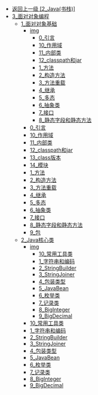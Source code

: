 - [返回上一级 [2_Java(书栈)]](page/后端/JavaNote/2_Java(书栈)/)
- [3_面对对象编程](page/后端/JavaNote/2_Java(书栈)/3_面对对象编程/)
  - [1_面对对象基础](page/后端/JavaNote/2_Java(书栈)/3_面对对象编程/1_面对对象基础/)
    - [img](page/后端/JavaNote/2_Java(书栈)/3_面对对象编程/1_面对对象基础/img/)
      - [0_引言](page/后端/JavaNote/2_Java(书栈)/3_面对对象编程/1_面对对象基础/img/0_引言/)
      - [10_作用域](page/后端/JavaNote/2_Java(书栈)/3_面对对象编程/1_面对对象基础/img/10_作用域/)
      - [11_内部类](page/后端/JavaNote/2_Java(书栈)/3_面对对象编程/1_面对对象基础/img/11_内部类/)
      - [12_classpath和jar](page/后端/JavaNote/2_Java(书栈)/3_面对对象编程/1_面对对象基础/img/12_classpath和jar/)
      - [1_方法](page/后端/JavaNote/2_Java(书栈)/3_面对对象编程/1_面对对象基础/img/1_方法/)
      - [2_构造方法](page/后端/JavaNote/2_Java(书栈)/3_面对对象编程/1_面对对象基础/img/2_构造方法/)
      - [3_方法重载](page/后端/JavaNote/2_Java(书栈)/3_面对对象编程/1_面对对象基础/img/3_方法重载/)
      - [4_继承](page/后端/JavaNote/2_Java(书栈)/3_面对对象编程/1_面对对象基础/img/4_继承/)
      - [5_多态](page/后端/JavaNote/2_Java(书栈)/3_面对对象编程/1_面对对象基础/img/5_多态/)
      - [6_抽象类](page/后端/JavaNote/2_Java(书栈)/3_面对对象编程/1_面对对象基础/img/6_抽象类/)
      - [7_接口](page/后端/JavaNote/2_Java(书栈)/3_面对对象编程/1_面对对象基础/img/7_接口/)
      - [8_静态字段和静态方法](page/后端/JavaNote/2_Java(书栈)/3_面对对象编程/1_面对对象基础/img/8_静态字段和静态方法/)
    - [0_引言](page/后端/JavaNote/2_Java(书栈)/3_面对对象编程/1_面对对象基础/0_引言.md)
    - [10_作用域](page/后端/JavaNote/2_Java(书栈)/3_面对对象编程/1_面对对象基础/10_作用域.md)
    - [11_内部类](page/后端/JavaNote/2_Java(书栈)/3_面对对象编程/1_面对对象基础/11_内部类.md)
    - [12_classpath和jar](page/后端/JavaNote/2_Java(书栈)/3_面对对象编程/1_面对对象基础/12_classpath和jar.md)
    - [13_class版本](page/后端/JavaNote/2_Java(书栈)/3_面对对象编程/1_面对对象基础/13_class版本.md)
    - [14_模块](page/后端/JavaNote/2_Java(书栈)/3_面对对象编程/1_面对对象基础/14_模块.md)
    - [1_方法](page/后端/JavaNote/2_Java(书栈)/3_面对对象编程/1_面对对象基础/1_方法.md)
    - [2_构造方法](page/后端/JavaNote/2_Java(书栈)/3_面对对象编程/1_面对对象基础/2_构造方法.md)
    - [3_方法重载](page/后端/JavaNote/2_Java(书栈)/3_面对对象编程/1_面对对象基础/3_方法重载.md)
    - [4_继承](page/后端/JavaNote/2_Java(书栈)/3_面对对象编程/1_面对对象基础/4_继承.md)
    - [5_多态](page/后端/JavaNote/2_Java(书栈)/3_面对对象编程/1_面对对象基础/5_多态.md)
    - [6_抽象类](page/后端/JavaNote/2_Java(书栈)/3_面对对象编程/1_面对对象基础/6_抽象类.md)
    - [7_接口](page/后端/JavaNote/2_Java(书栈)/3_面对对象编程/1_面对对象基础/7_接口.md)
    - [8_静态字段和静态方法](page/后端/JavaNote/2_Java(书栈)/3_面对对象编程/1_面对对象基础/8_静态字段和静态方法.md)
    - [9_包](page/后端/JavaNote/2_Java(书栈)/3_面对对象编程/1_面对对象基础/9_包.md)
  - [2_Java核心类](page/后端/JavaNote/2_Java(书栈)/3_面对对象编程/2_Java核心类/)
    - [img](page/后端/JavaNote/2_Java(书栈)/3_面对对象编程/2_Java核心类/img/)
      - [10_常用工具类](page/后端/JavaNote/2_Java(书栈)/3_面对对象编程/2_Java核心类/img/10_常用工具类/)
      - [1_字符串和编码](page/后端/JavaNote/2_Java(书栈)/3_面对对象编程/2_Java核心类/img/1_字符串和编码/)
      - [2_StringBuilder](page/后端/JavaNote/2_Java(书栈)/3_面对对象编程/2_Java核心类/img/2_StringBuilder/)
      - [3_StringJoiner](page/后端/JavaNote/2_Java(书栈)/3_面对对象编程/2_Java核心类/img/3_StringJoiner/)
      - [4_包装类型](page/后端/JavaNote/2_Java(书栈)/3_面对对象编程/2_Java核心类/img/4_包装类型/)
      - [5_JavaBean](page/后端/JavaNote/2_Java(书栈)/3_面对对象编程/2_Java核心类/img/5_JavaBean/)
      - [6_枚举类](page/后端/JavaNote/2_Java(书栈)/3_面对对象编程/2_Java核心类/img/6_枚举类/)
      - [7_记录类](page/后端/JavaNote/2_Java(书栈)/3_面对对象编程/2_Java核心类/img/7_记录类/)
      - [8_BigInteger](page/后端/JavaNote/2_Java(书栈)/3_面对对象编程/2_Java核心类/img/8_BigInteger/)
      - [9_BigDecimal](page/后端/JavaNote/2_Java(书栈)/3_面对对象编程/2_Java核心类/img/9_BigDecimal/)
    - [10_常用工具类](page/后端/JavaNote/2_Java(书栈)/3_面对对象编程/2_Java核心类/10_常用工具类.md)
    - [1_字符串和编码](page/后端/JavaNote/2_Java(书栈)/3_面对对象编程/2_Java核心类/1_字符串和编码.md)
    - [2_StringBuilder](page/后端/JavaNote/2_Java(书栈)/3_面对对象编程/2_Java核心类/2_StringBuilder.md)
    - [3_StringJoiner](page/后端/JavaNote/2_Java(书栈)/3_面对对象编程/2_Java核心类/3_StringJoiner.md)
    - [4_包装类型](page/后端/JavaNote/2_Java(书栈)/3_面对对象编程/2_Java核心类/4_包装类型.md)
    - [5_JavaBean](page/后端/JavaNote/2_Java(书栈)/3_面对对象编程/2_Java核心类/5_JavaBean.md)
    - [6_枚举类](page/后端/JavaNote/2_Java(书栈)/3_面对对象编程/2_Java核心类/6_枚举类.md)
    - [7_记录类](page/后端/JavaNote/2_Java(书栈)/3_面对对象编程/2_Java核心类/7_记录类.md)
    - [8_BigInteger](page/后端/JavaNote/2_Java(书栈)/3_面对对象编程/2_Java核心类/8_BigInteger.md)
    - [9_BigDecimal](page/后端/JavaNote/2_Java(书栈)/3_面对对象编程/2_Java核心类/9_BigDecimal.md)
